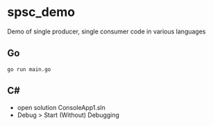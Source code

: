 # spsc_demo
Demo of single producer, single consumer code in various languages

## Go
    go run main.go

## C#
 - open solution ConsoleApp1.sln
 - Debug > Start (Without) Debugging
